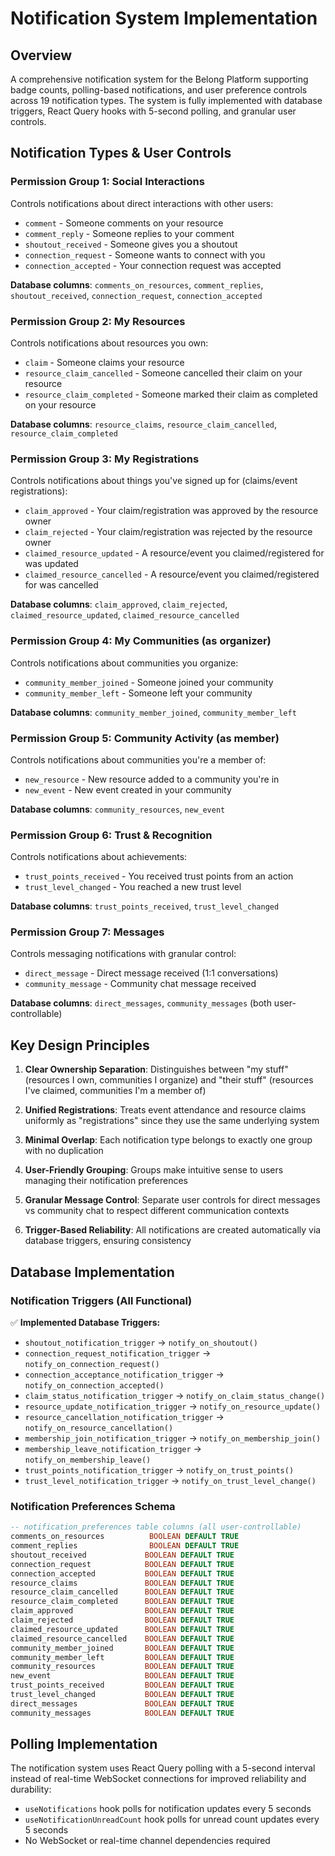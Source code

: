 # Notification System Implementation

## Overview

A comprehensive notification system for the Belong Platform supporting badge counts, polling-based notifications, and user preference controls across 19 notification types. The system is fully implemented with database triggers, React Query hooks with 5-second polling, and granular user controls.

## Notification Types & User Controls

### Permission Group 1: **Social Interactions**

Controls notifications about direct interactions with other users:

- `comment` - Someone comments on your resource
- `comment_reply` - Someone replies to your comment
- `shoutout_received` - Someone gives you a shoutout
- `connection_request` - Someone wants to connect with you
- `connection_accepted` - Your connection request was accepted

**Database columns**: `comments_on_resources`, `comment_replies`, `shoutout_received`, `connection_request`, `connection_accepted`

### Permission Group 2: **My Resources**

Controls notifications about resources you own:

- `claim` - Someone claims your resource
- `resource_claim_cancelled` - Someone cancelled their claim on your resource
- `resource_claim_completed` - Someone marked their claim as completed on your resource

**Database columns**: `resource_claims`, `resource_claim_cancelled`, `resource_claim_completed`

### Permission Group 3: **My Registrations**

Controls notifications about things you've signed up for (claims/event registrations):

- `claim_approved` - Your claim/registration was approved by the resource owner
- `claim_rejected` - Your claim/registration was rejected by the resource owner
- `claimed_resource_updated` - A resource/event you claimed/registered for was updated
- `claimed_resource_cancelled` - A resource/event you claimed/registered for was cancelled

**Database columns**: `claim_approved`, `claim_rejected`, `claimed_resource_updated`, `claimed_resource_cancelled`

### Permission Group 4: **My Communities** (as organizer)

Controls notifications about communities you organize:

- `community_member_joined` - Someone joined your community
- `community_member_left` - Someone left your community

**Database columns**: `community_member_joined`, `community_member_left`

### Permission Group 5: **Community Activity** (as member)

Controls notifications about communities you're a member of:

- `new_resource` - New resource added to a community you're in
- `new_event` - New event created in your community

**Database columns**: `community_resources`, `new_event`

### Permission Group 6: **Trust & Recognition**

Controls notifications about achievements:

- `trust_points_received` - You received trust points from an action
- `trust_level_changed` - You reached a new trust level

**Database columns**: `trust_points_received`, `trust_level_changed`

### Permission Group 7: **Messages**

Controls messaging notifications with granular control:

- `direct_message` - Direct message received (1:1 conversations)
- `community_message` - Community chat message received

**Database columns**: `direct_messages`, `community_messages` (both user-controllable)

## Key Design Principles

1. **Clear Ownership Separation**: Distinguishes between "my stuff" (resources I own, communities I organize) and "their stuff" (resources I've claimed, communities I'm a member of)

2. **Unified Registrations**: Treats event attendance and resource claims uniformly as "registrations" since they use the same underlying system

3. **Minimal Overlap**: Each notification type belongs to exactly one group with no duplication

4. **User-Friendly Grouping**: Groups make intuitive sense to users managing their notification preferences

5. **Granular Message Control**: Separate user controls for direct messages vs community chat to respect different communication contexts

6. **Trigger-Based Reliability**: All notifications are created automatically via database triggers, ensuring consistency

## Database Implementation

### Notification Triggers (All Functional)

✅ **Implemented Database Triggers:**

- `shoutout_notification_trigger` → `notify_on_shoutout()`
- `connection_request_notification_trigger` → `notify_on_connection_request()`
- `connection_acceptance_notification_trigger` → `notify_on_connection_accepted()`
- `claim_status_notification_trigger` → `notify_on_claim_status_change()`
- `resource_update_notification_trigger` → `notify_on_resource_update()`
- `resource_cancellation_notification_trigger` → `notify_on_resource_cancellation()`
- `membership_join_notification_trigger` → `notify_on_membership_join()`
- `membership_leave_notification_trigger` → `notify_on_membership_leave()`
- `trust_points_notification_trigger` → `notify_on_trust_points()`
- `trust_level_notification_trigger` → `notify_on_trust_level_change()`

### Notification Preferences Schema

```sql
-- notification_preferences table columns (all user-controllable)
comments_on_resources          BOOLEAN DEFAULT TRUE
comment_replies                BOOLEAN DEFAULT TRUE
shoutout_received             BOOLEAN DEFAULT TRUE
connection_request            BOOLEAN DEFAULT TRUE
connection_accepted           BOOLEAN DEFAULT TRUE
resource_claims               BOOLEAN DEFAULT TRUE
resource_claim_cancelled      BOOLEAN DEFAULT TRUE
resource_claim_completed      BOOLEAN DEFAULT TRUE
claim_approved                BOOLEAN DEFAULT TRUE
claim_rejected                BOOLEAN DEFAULT TRUE
claimed_resource_updated      BOOLEAN DEFAULT TRUE
claimed_resource_cancelled    BOOLEAN DEFAULT TRUE
community_member_joined       BOOLEAN DEFAULT TRUE
community_member_left         BOOLEAN DEFAULT TRUE
community_resources           BOOLEAN DEFAULT TRUE
new_event                     BOOLEAN DEFAULT TRUE
trust_points_received         BOOLEAN DEFAULT TRUE
trust_level_changed           BOOLEAN DEFAULT TRUE
direct_messages               BOOLEAN DEFAULT TRUE
community_messages            BOOLEAN DEFAULT TRUE
```

## Polling Implementation

The notification system uses React Query polling with a 5-second interval instead of real-time WebSocket connections for improved reliability and durability:

- `useNotifications` hook polls for notification updates every 5 seconds
- `useNotificationUnreadCount` hook polls for unread count updates every 5 seconds
- No WebSocket or real-time channel dependencies required
